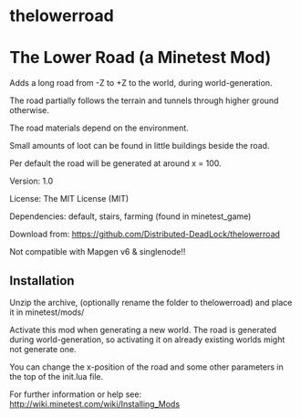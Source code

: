# thelowerroad

The Lower Road (a Minetest Mod)
====================

Adds a long road from -Z to +Z to the world, during world-generation.

The road partially follows the terrain and tunnels through higher ground otherwise.

The road materials depend on the environment. 

Small amounts of loot can be found in little buildings beside the road.

Per default the road will be generated at around x = 100.


Version: 1.0

License: The MIT License (MIT)

Dependencies: default, stairs, farming (found in minetest_game)

Download from: https://github.com/Distributed-DeadLock/thelowerroad

Not compatible with Mapgen v6 & singlenode!!

Installation
------------
Unzip the archive, (optionally rename the folder to thelowerroad) and
place it in minetest/mods/

Activate this mod when generating a new world.
The road is generated during world-generation, so
activating it on already existing worlds might not generate one.

You can change the x-position of the road and some other parameters in the top of the init.lua file.

For further information or help see:
http://wiki.minetest.com/wiki/Installing_Mods

